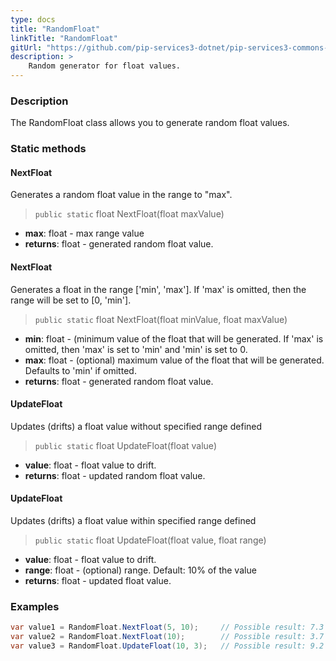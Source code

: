 ```yaml
---
type: docs
title: "RandomFloat"
linkTitle: "RandomFloat"
gitUrl: "https://github.com/pip-services3-dotnet/pip-services3-commons-dotnet"
description: >
    Random generator for float values.
---
```


### Description

The RandomFloat class allows you to generate random float values.

### Static methods

#### NextFloat
Generates a random float value in the range to "max".

> `public static` float NextFloat(float maxValue)

- **max**: float - max range value
- **returns**: float - generated random float value.


#### NextFloat
Generates a float in the range ['min', 'max']. 
If 'max' is omitted, then the range will be set to [0, 'min'].

> `public static` float NextFloat(float minValue, float maxValue)

- **min**: float - (minimum value of the float that will be generated. 
If 'max' is omitted, then 'max' is set to 'min' and 'min' is set to 0.
- **max**: float - (optional) maximum value of the float that will be generated. Defaults to 'min' if omitted.
- **returns**: float - generated random float value.


#### UpdateFloat
Updates (drifts) a float value without specified range defined

> `public static` float UpdateFloat(float value)

- **value**: float  - float value to drift.
- **returns**: float  - updated random float value.


#### UpdateFloat
Updates (drifts) a float value within specified range defined

> `public static` float UpdateFloat(float value, float range)

- **value**: float - float value to drift.
- **range**: float - (optional) range. Default: 10% of the value
- **returns**: float - updated float value.

### Examples

```cs
var value1 = RandomFloat.NextFloat(5, 10);     // Possible result: 7.3
var value2 = RandomFloat.NextFloat(10);        // Possible result: 3.7
var value3 = RandomFloat.UpdateFloat(10, 3);   // Possible result: 9.2

```
